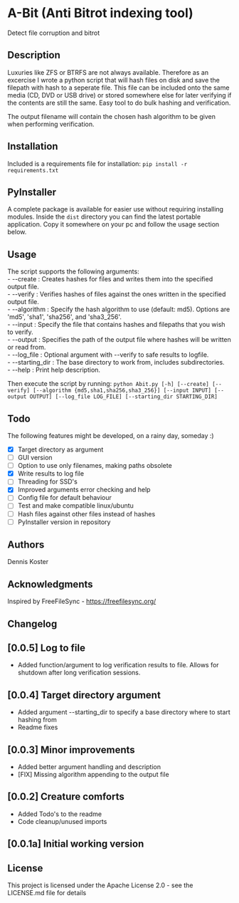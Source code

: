 # A-Bit (Anti Bitrot indexing tool)
Detect file corruption and bitrot

## Description
Luxuries like ZFS or BTRFS are not always available. Therefore as an excercise I wrote a python script that will hash files on disk and save the filepath with hash to a seperate file. This file can be included onto the same media (CD, DVD or USB drive) or stored somewhere else for later verifying if the contents are still the same. Easy tool to do bulk hashing and verification.

The output filename will contain the chosen hash algorithm to be given when performing verification.

## Installation
Included is a requirements file for installation: `pip install -r requirements.txt`

## PyInstaller
A complete package is available for easier use without requiring installing modules.
Inside the `dist` directory you can find the latest portable application. Copy it somewhere on your pc and follow the usage section below. 

## Usage
The script supports the following arguments:<br>
      - --create                : Creates hashes for files and writes them into the specified output file.<br>
      - --verify                : Verifies hashes of files against the ones written in the specified output file.<br>
      - --algorithm             : Specify the hash algorithm to use (default: md5). Options are 'md5', 'sha1', 'sha256', and 'sha3_256'.<br>
      - --input                 : Specify the file that contains hashes and filepaths that you wish to verify.<br>
      - --output                : Specifies the path of the output file where hashes will be written or read from.<br>
      - --log_file              : Optional argument with --verify to safe results to logfile.<br>
      - --starting_dir          : The base directory to work from, includes subdirectories.<br>
      - --help                  : Print help description.<br>

Then execute the script by running: `python Abit.py [-h] [--create] [--verify] [--algorithm {md5,sha1,sha256,sha3_256}] [--input INPUT] [--output OUTPUT] [--log_file LOG_FILE] [--starting_dir STARTING_DIR]`

## Todo
The following features might be developed, on a rainy day, someday :)
- [x] Target directory as argument
- [ ] GUI version
- [ ] Option to use only filenames, making paths obsolete 
- [x] Write results to log file
- [ ] Threading for SSD's
- [x] Improved arguments error checking and help
- [ ] Config file for default behaviour
- [ ] Test and make compatible linux/ubuntu
- [ ] Hash files against other files instead of hashes
- [ ] PyInstaller version in repository

## Authors
Dennis Koster 

## Acknowledgments
Inspired by FreeFileSync - https://freefilesync.org/

## Changelog

## [0.0.5] Log to file
- Added function/argument to log verification results to file. Allows for shutdown after long verification sessions.

## [0.0.4] Target directory argument
- Added argument --starting_dir to specify a base directory where to start hashing from
- Readme fixes

## [0.0.3] Minor improvements
- Added better argument handling and description
- [FIX] Missing algorithm appending to the output file

## [0.0.2] Creature comforts
- Added Todo's to the readme
- Code cleanup/unused imports

## [0.0.1a] Initial working version

## License
This project is licensed under the Apache License 2.0 - see the LICENSE.md file for details

